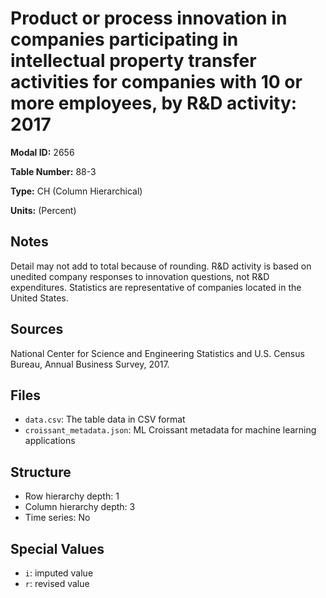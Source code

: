 # Product or process innovation in companies participating in intellectual property transfer activities for companies with 10 or more employees, by R&D activity: 2017

**Modal ID:** 2656

**Table Number:** 88-3

**Type:** CH (Column Hierarchical)

**Units:** (Percent)

## Notes

Detail may not add to total because of rounding. R&D activity is based on unedited company responses to innovation questions, not R&D expenditures. Statistics are representative of companies located in the United States.

## Sources

National Center for Science and Engineering Statistics and U.S. Census Bureau, Annual Business Survey, 2017.

## Files

- `data.csv`: The table data in CSV format
- `croissant_metadata.json`: ML Croissant metadata for machine learning applications

## Structure

- Row hierarchy depth: 1
- Column hierarchy depth: 3
- Time series: No

## Special Values

- `i`: imputed value
- `r`: revised value
